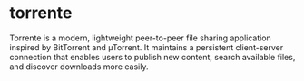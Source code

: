 # torrente
Torrente is a modern, lightweight peer-to-peer file sharing application inspired by BitTorrent and µTorrent. It maintains a persistent client-server connection that enables users to publish new content, search available files, and discover downloads more easily.
